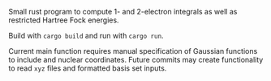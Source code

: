 Small rust program to compute 1- and 2-electron integrals as well as restricted Hartree Fock energies. 

Build with `cargo build` and run with `cargo run`. 

Current main function requires manual specification of Gaussian functions to include and nuclear coordinates. Future commits may create functionality to read `xyz` files and formatted basis set inputs.
